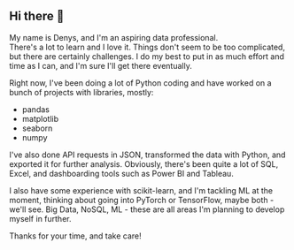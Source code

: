 ## Hi there 👋

My name is Denys, and I'm an aspiring data professional.  
There's a lot to learn and I love it. Things don't seem to be too complicated, but there are certainly challenges. I do my best to put in as much effort and time as I can, and I'm sure I'll get there eventually.

Right now, I've been doing a lot of Python coding and have worked on a bunch of projects with libraries, mostly:
- pandas
- matplotlib
- seaborn
- numpy

I've also done API requests in JSON, transformed the data with Python, and exported it for further analysis.
Obviously, there's been quite a lot of SQL, Excel, and dashboarding tools such as Power BI and Tableau.

I also have some experience with scikit-learn, and I'm tackling ML at the moment, thinking about going into PyTorch or TensorFlow, maybe both - we'll see. 
Big Data, NoSQL, ML - these are all areas I'm planning to develop myself in further.

Thanks for your time, and take care!
